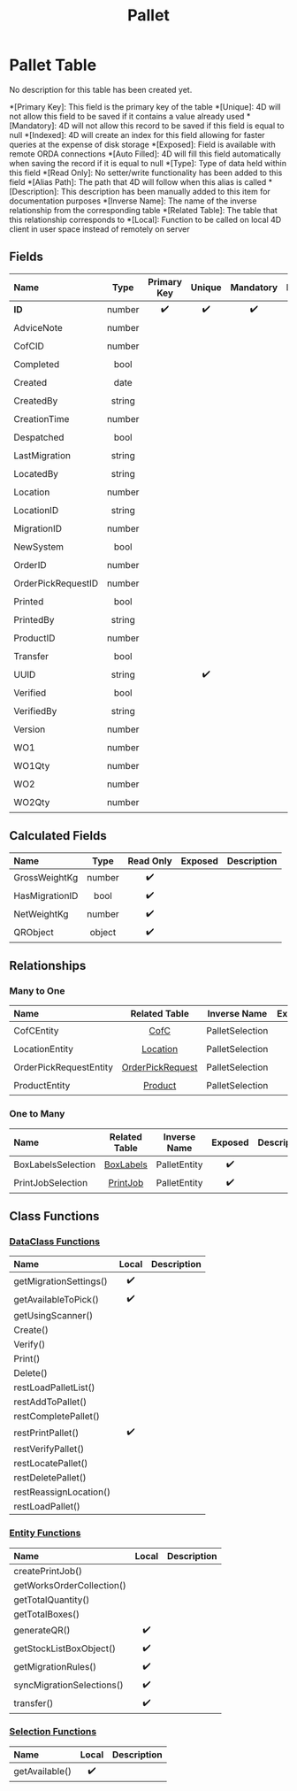 ﻿---
layout: default
title: Pallet
parent: Tables
---
# Pallet Table
No description for this table has been created yet.

*[Primary Key]: This field is the primary key of the table
*[Unique]: 4D will not allow this field to be saved if it contains a value already used
*[Mandatory]: 4D will not allow this record to be saved if this field is equal to null
*[Indexed]: 4D will create an index for this field allowing for faster queries at the expense of disk storage
*[Exposed]: Field is available with remote ORDA connections
*[Auto Filled]: 4D will fill this field automatically when saving the record if it is equal to null
*[Type]: Type of data held within this field
*[Read Only]: No setter/write functionality has been added to this field
*[Alias Path]: The path that 4D will follow when this alias is called
*[Description]: This description has been manually added to this item for documentation purposes
*[Inverse Name]: The name of the inverse relationship from the corresponding table
*[Related Table]: The table that this relationship corresponds to
*[Local]: Function to be called on local 4D client in user space instead of remotely on server
## Fields

|Name|Type|Primary Key|Unique|Mandatory|Indexed|Exposed|Auto Filled|Description|
|:---|:---:|:---:|:---:|:---:|:---:|:---:|:---:|:---:|
|**ID**|number|✔️|✔️|✔️|✔️|✔️|✔️||
|AdviceNote|number|||||✔️|||
|CofCID|number||||✔️|✔️|||
|Completed|bool||||✔️|✔️|||
|Created|date|||||✔️|||
|CreatedBy|string|||||✔️|||
|CreationTime|number|||||✔️|||
|Despatched|bool||||✔️|✔️|||
|LastMigration|string|||||✔️|||
|LocatedBy|string|||||✔️|||
|Location|number|||||✔️|||
|LocationID|string||||✔️|✔️|||
|MigrationID|number|||||✔️|||
|NewSystem|bool||||✔️|✔️|||
|OrderID|number|||||✔️|||
|OrderPickRequestID|number||||✔️|✔️|||
|Printed|bool||||✔️|✔️|||
|PrintedBy|string|||||✔️|||
|ProductID|number||||✔️|✔️|||
|Transfer|bool|||||✔️|||
|UUID|string||✔️||✔️|✔️|✔️||
|Verified|bool||||✔️|✔️|||
|VerifiedBy|string|||||✔️|||
|Version|number||||✔️|✔️|||
|WO1|number|||||✔️|||
|WO1Qty|number|||||✔️|||
|WO2|number|||||✔️|||
|WO2Qty|number|||||✔️|||

## Calculated Fields

|Name|Type|Read Only|Exposed|Description|
|:---|:---:|:---:|:---:|:---:|
|GrossWeightKg|number|✔️|||
|HasMigrationID|bool|✔️|||
|NetWeightKg|number|✔️|||
|QRObject|object|✔️|||

## Relationships
### Many to One

|Name|Related Table|Inverse Name|Exposed|Description|
|:---|:---:|:---:|:---:|:---:|
|CofCEntity|[CofC](CofC.md)|PalletSelection|✔️||
|LocationEntity|[Location](Location.md)|PalletSelection|✔️||
|OrderPickRequestEntity|[OrderPickRequest](OrderPickRequest.md)|PalletSelection|✔️||
|ProductEntity|[Product](Product.md)|PalletSelection|✔️||

### One to Many

|Name|Related Table|Inverse Name|Exposed|Description|
|:---|:---:|:---:|:---:|:---:|
|BoxLabelsSelection|[BoxLabels](BoxLabels.md)|PalletEntity|✔️||
|PrintJobSelection|[PrintJob](PrintJob.md)|PalletEntity|✔️||

## Class Functions

### [DataClass Functions](https://github.com/synthotec/SynthoTec-4D/blob/main/Project/Sources/Classes/Pallet.4dm)

|Name|Local|Description|
|:---|:---:|:---:|
|getMigrationSettings()|✔️||
|getAvailableToPick()|✔️||
|getUsingScanner()|||
|Create()|||
|Verify()|||
|Print()|||
|Delete()|||
|restLoadPalletList()|||
|restAddToPallet()|||
|restCompletePallet()|||
|restPrintPallet()|✔️||
|restVerifyPallet()|||
|restLocatePallet()|||
|restDeletePallet()|||
|restReassignLocation()|||
|restLoadPallet()|||

### [Entity Functions](https://github.com/synthotec/SynthoTec-4D/blob/main/Project/Sources/Classes/PalletEntity.4dm)

|Name|Local|Description|
|:---|:---:|:---:|
|createPrintJob()|||
|getWorksOrderCollection()|||
|getTotalQuantity()|||
|getTotalBoxes()|||
|generateQR()|✔️||
|getStockListBoxObject()|✔️||
|getMigrationRules()|✔️||
|syncMigrationSelections()|✔️||
|transfer()|✔️||

### [Selection Functions](https://github.com/synthotec/SynthoTec-4D/blob/main/Project/Sources/Classes/PalletSelection.4dm)

|Name|Local|Description|
|:---|:---:|:---:|
|getAvailable()|✔️||